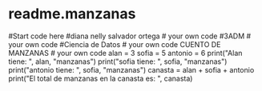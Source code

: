 # readme.manzanas
#Start code here
#diana nelly salvador ortega  # your own code
#3ADM # your own code
#Ciencia de Datos  # your own code
CUENTO DE MANZANAS  # your own code
alan = 3
sofia = 5
antonio = 6
print("Alan tiene: ", alan, "manzanas")
print("sofia tiene: ", sofia, "manzanas")
print("antonio tiene: ", sofia, "manzanas")
canasta = alan + sofia + antonio
print("El total de manzanas en la canasta es: ", canasta)

